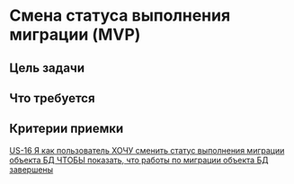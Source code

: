 # Смена статуса выполнения миграции (MVP)

## Цель задачи



## Что требуется



## Критерии приемки

[US-16 Я как пользователь ХОЧУ сменить статус выполнения миграции объекта БД ЧТОБЫ показать, что работы по миграции объекта БД завершены](../ac/AC.md#us16)
